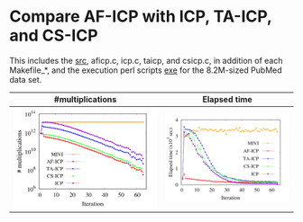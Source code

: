 # Compare AF-ICP with ICP, TA-ICP, and CS-ICP
This includes the [src](./src), aficp.c, icp.c, taicp, and csicp.c, 
in addition of each Makefile_*,
and the execution perl scripts [exe](./exe) for the 8.2M-sized PubMed data set.

|#multiplications|Elapsed time|
|---|---|
|![logmult.png](./Images/logmult.png)|![time.png](./Images/time.png)|
